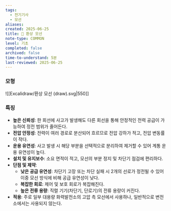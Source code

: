 ```yaml
---
tags:
  - 전기기사
  - 모선
aliases: 
created: 2025-06-25
title: 📝 환상 모선
note-type: COMMON
level: 기초
completed: false
archived: false
time-to-understand: 5분
last-reviewed: 2025-06-25
---
```


### 모형
![[Excalidraw/환상 모선 (draw).svg|550]]

### 특징
- **높은 신뢰성**: 한 회선에 사고가 발생해도 다른 회선을 통해 안정적인 전력 공급이 가능하여 정전 범위가 줄어든다.
- **전압 안정성**: 전력이 여러 경로로 분산되어 흐르므로 전압 강하가 적고, 전압 변동률이 작다.
- **운용 유연성**: 사고 발생 시 해당 부분을 선택적으로 분리하여 제거할 수 있어 계통 운용 유연성이 높다.
- **설치 및 유지보수**: 소요 면적이 적고, 모선의 부분 정지 및 차단기 점검에 편리하다.
- **단점 및 제약**:
    - **낮은 공급 유연성**: 차단기 고장 또는 차단 실패 시 2개의 선로가 정전될 수 있어 이중 모선 방식에 비해 공급 유연성이 낮다.
    - **복잡한 회로**: 제어 및 보호 회로가 복잡해진다.
    - **높은 전류 용량**: 직렬 기기(차단기, 단로기)의 전류 용량이 커진다.
- **적용**: 주로 일부 대용량 화력발전소의 고압 측 모선에서 사용하나, 일반적으로 변전소에서는 사용되지 않는다.